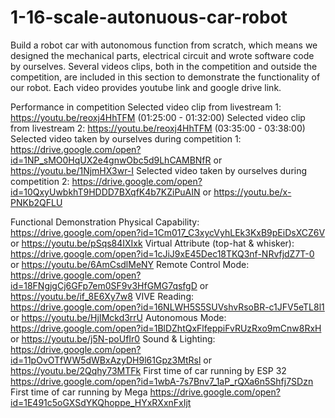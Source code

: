 # 1-16-scale-autonuous-car-robot
Build a robot car with autonomous function from scratch, which means we designed the mechanical parts, electrical circuit and wrote software code by ourselves. 
Several videos clips, both in the competition and outside the competition, are included in this section to demonstrate the functionality of our robot. Each video provides youtube link and google drive link. 

Performance in competition 
Selected video clip from livestream 1: https://youtu.be/reoxj4HhTFM (01:25:00 - 01:32:00) 
Selected video clip from livestream 2: https://youtu.be/reoxj4HhTFM (03:35:00 - 03:38:00) 
Selected video taken by ourselves during competition 1: 
https://drive.google.com/open?id=1NP_sMO0HqUX2e4gnwObc5d9LhCAMBNfR          or 
https://youtu.be/1NjmHX3wr-I 
Selected video taken by ourselves during competition 2: 
https://drive.google.com/open?id=10QxyUwbkhT9HDDD7BXqfK4b7KZiPuAIN              or
https://youtu.be/x-PNKb2QFLU 

Functional Demonstration
Physical  Capability:  https://drive.google.com/open?id=1Cm017_C3xycVyhLEk3KxB9pEiDsXCZ6V              or https://youtu.be/pSqs84IXIxk 
Virtual Attribute (top-hat & whisker):
https://drive.google.com/open?id=1cJiJ9xE45Dec18TKQ3nf-NRvfjdZ7T-0 or https://youtu.be/6AmCsdlMeNY 
Remote Control Mode:
https://drive.google.com/open?id=18FNgjgCj6GFp7em0SF9v3HfGMG7qsfgD               or
https://youtu.be/if_8E6Xy7w8 
VIVE Reading:
https://drive.google.com/open?id=16NLWH5S5SUVshvRsoBR-c1JFV5eTL8l1 or https://youtu.be/HjIMckd3rrU 
Autonomous Mode:
https://drive.google.com/open?id=1BlDZhtQxFlfeppiFvRUzRxo9mCnw8RxH or https://youtu.be/j5N-poUfIr0 
Sound & Lighting:
https://drive.google.com/open?id=11pOvOTfWW5dWBxAzyDH9l61Gpz3MtRsl or https://youtu.be/2Qqhy73MTFk 
First time of car running by ESP 32
            https://drive.google.com/open?id=1wbA-7s7Bnv7_1aP_rQXa6n5Shfj7SDzn
First time of car running by Mega
https://drive.google.com/open?id=1E491c5oGXSdYKQhoppe_HYxRXxnFxIjt
